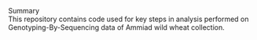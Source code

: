 <summary>Summary</summary>
This repository contains code used for key steps in analysis performed on Genotyping-By-Sequencing data of Ammiad wild wheat collection.


